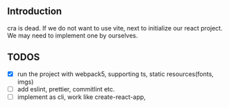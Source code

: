## Introduction

cra is dead. If we do not want to use vite, next to initialize our react project. We may need to implement one by ourselves.

## TODOS

- [x] run the project with webpack5, supporting ts, static resources(fonts, imgs)
- [ ] add eslint, prettier, commitlint etc.
- [ ] implement as cli, work like create-react-app,
